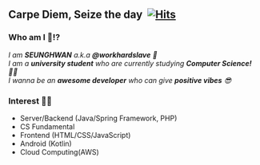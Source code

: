 <!--
**workhardslave/workhardslave** is a ✨ _special_ ✨ repository because its `README.md` (this file) appears on your GitHub profile.

Here are some ideas to get you started:

- 🔭 I’m currently working on ...
- 🌱 I’m currently learning ...
- 👯 I’m looking to collaborate on ...
- 🤔 I’m looking for help with ...
- 💬 Ask me about ...
- 📫 How to reach me: ...
- 😄 Pronouns: ...
- ⚡ Fun fact: ...
-->

## Carpe Diem, Seize the day&nbsp; [![Hits](https://hits.seeyoufarm.com/api/count/incr/badge.svg?url=https%3A%2F%2Fgithub.com%2Fworkhardslave&count_bg=%2379C83D&title_bg=%23555555&icon=&icon_color=%23E7E7E7&title=hits&edge_flat=false)](https://hits.seeyoufarm.com)

### Who am I 🤔⁉&nbsp;

<p>
  <em>
    I am <b>SEUNGHWAN</b> a.k.a <b>@workhardslave</b> 🙏 <br> 
    I am a <b>university student</b> who are currently studying <b>Computer Science!</b> 👨‍💻 <br>
    I wanna be an <b>awesome developer</b> who can give <b>positive vibes</b> 😎 <br>
  </em>  
</p>

### Interest 🎃💥
- Server/Backend (Java/Spring Framework, PHP)
- CS Fundamental
- Frontend (HTML/CSS/JavaScript)
- Android (Kotlin)
- Cloud Computing(AWS)

